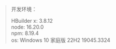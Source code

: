 > 开发环境：     
> 
> HBuilder x: 3.8.12        
> node: 16.20.0     
> npm: 8.19.4         
> os: Windows 10 家庭版 22H2 19045.3324


